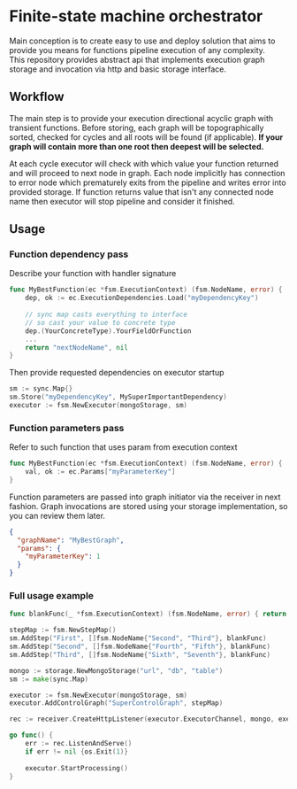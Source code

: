 # Finite-state machine orchestrator

Main conception is to create easy to use and deploy solution that aims to provide you means for functions pipeline execution of any complexity.  
This repository provides abstract api that implements execution graph storage and invocation via http and basic storage interface.

## Workflow
The main step is to provide your execution directional acyclic graph with transient functions. 
Before storing, each graph will be topographically sorted, checked for cycles and all roots will be found (if applicable).
**If your graph will contain more than one root then deepest will be selected.**  

At each cycle executor will check with which value your function returned and will proceed to next node in graph.
Each node implicitly has connection to error node which prematurely exits from the pipeline and writes error into provided storage.
If function returns value that isn't any connected node name then executor will stop pipeline and consider it finished.

## Usage
### Function dependency pass
Describe your function with handler signature
```go
func MyBestFunction(ec *fsm.ExecutionContext) (fsm.NodeName, error) {
    dep, ok := ec.ExecutionDependencies.Load("myDependencyKey")
    
    // sync map casts everything to interface
    // so cast your value to concrete type
    dep.(YourConcreteType).YourFieldOrFunction
    ...
    return "nextNodeName", nil
}
```
Then provide requested dependencies on executor startup
```go
sm := sync.Map{}
sm.Store("myDependencyKey", MySuperImportantDependency)
executor := fsm.NewExecutor(mongoStorage, sm)
```

### Function parameters pass
Refer to such function that uses param from execution context
```go
func MyBestFunction(ec *fsm.ExecutionContext) (fsm.NodeName, error) {
    val, ok := ec.Params["myParameterKey"]
}
```
Function parameters are passed into graph initiator via the receiver in next fashion.
Graph invocations are stored using your storage implementation, so you can review them later.
```json
{
  "graphName": "MyBestGraph",
  "params": {
    "myParameterKey": 1
  }
}
```

### Full usage example
```go
func blankFunc(_ *fsm.ExecutionContext) (fsm.NodeName, error) { return "", nil }

stepMap := fsm.NewStepMap()
sm.AddStep("First", []fsm.NodeName{"Second", "Third"}, blankFunc)
sm.AddStep("Second", []fsm.NodeName{"Fourth", "Fifth"}, blankFunc)
sm.AddStep("Third", []fsm.NodeName{"Sixth", "Seventh"}, blankFunc)

mongo := storage.NewMongoStorage("url", "db", "table")
sm := make(sync.Map)

executor := fsm.NewExecutor(mongoStorage, sm)
executor.AddControlGraph("SuperControlGraph", stepMap)

rec := receiver.CreateHttpListener(executor.ExecutorChannel, mongo, executor.GetJobStack())

go func() {
    err := rec.ListenAndServe()
    if err != nil {os.Exit(1)}
    
    executor.StartProcessing()
}
``` 
